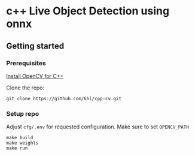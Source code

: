 # c++ Live Object Detection using onnx

## Getting started

### Prerequisites

[Install OpenCV for C++](https://docs.opencv.org/4.x/d7/d9f/tutorial_linux_install.html)

Clone the repo:  
```
git clone https://github.com/6hl/cpp-cv.git
```

### Setup repo

Adjust `cfg/.env` for requested configuration. Make sure to set `OPENCV_PATH`
```
make build
make weights
make run
```
